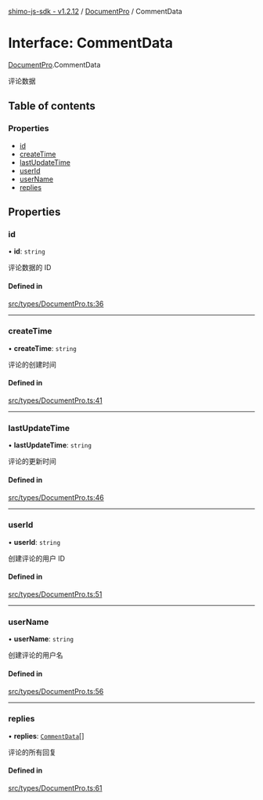 [shimo-js-sdk - v1.2.12](/README.md) / [DocumentPro](/modules/DocumentPro.md) / CommentData

# Interface: CommentData

[DocumentPro](/modules/DocumentPro.md).CommentData

评论数据

## Table of contents

### Properties

- [id](/interfaces/DocumentPro.CommentData.md#id)
- [createTime](/interfaces/DocumentPro.CommentData.md#createtime)
- [lastUpdateTime](/interfaces/DocumentPro.CommentData.md#lastupdatetime)
- [userId](/interfaces/DocumentPro.CommentData.md#userid)
- [userName](/interfaces/DocumentPro.CommentData.md#username)
- [replies](/interfaces/DocumentPro.CommentData.md#replies)

## Properties

### id

• **id**: `string`

评论数据的 ID

#### Defined in

[src/types/DocumentPro.ts:36](https://github.com/byte9527/shimo-js-sdk/blob/main/src/types/DocumentPro.ts#L36)

___

### createTime

• **createTime**: `string`

评论的创建时间

#### Defined in

[src/types/DocumentPro.ts:41](https://github.com/byte9527/shimo-js-sdk/blob/main/src/types/DocumentPro.ts#L41)

___

### lastUpdateTime

• **lastUpdateTime**: `string`

评论的更新时间

#### Defined in

[src/types/DocumentPro.ts:46](https://github.com/byte9527/shimo-js-sdk/blob/main/src/types/DocumentPro.ts#L46)

___

### userId

• **userId**: `string`

创建评论的用户 ID

#### Defined in

[src/types/DocumentPro.ts:51](https://github.com/byte9527/shimo-js-sdk/blob/main/src/types/DocumentPro.ts#L51)

___

### userName

• **userName**: `string`

创建评论的用户名

#### Defined in

[src/types/DocumentPro.ts:56](https://github.com/byte9527/shimo-js-sdk/blob/main/src/types/DocumentPro.ts#L56)

___

### replies

• **replies**: [`CommentData`](/interfaces/DocumentPro.CommentData.md)[]

评论的所有回复

#### Defined in

[src/types/DocumentPro.ts:61](https://github.com/byte9527/shimo-js-sdk/blob/main/src/types/DocumentPro.ts#L61)
